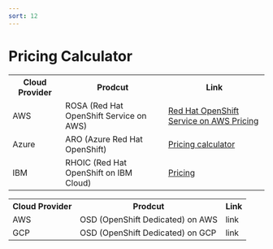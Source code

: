 ```yaml
---
sort: 12
---
```


# Pricing Calculator

<table>
  <tr><!--line 1 title-->
    <th> Cloud Provider </th> <th> Prodcut </th> <th> Link</th>
  </tr>

  <tr>
    <td><!--  Cloud Provider Name  -->
       AWS
    </td>
    <td><!-- Product -->
         ROSA (Red Hat OpenShift Service on AWS) 
    </td>
    <td><!--  Link -->
    <a href="https://aws.amazon.com/jp/rosa/pricing/" target="_blank" >Red Hat OpenShift Service on AWS Pricing</a>
    </td>
  </tr>
  
  <tr>
    <td><!--  Cloud Provider Name  -->
        Azure
    </td>
    <td><!-- Prodcut -->
      ARO (Azure Red Hat OpenShift) 
    </td>
    <td><!-- Link -->
         <a href="https://azure.microsoft.com/en-in/pricing/calculator/" target="_blank" >Pricing calculator</a>
    </td>
  </tr>
  
  
  <tr>
    <td> <!--  Cloud Provider Name  -->
       IBM
    </td>
    <td> <!-- Prodcut -->
      RHOIC (Red Hat OpenShift on IBM Cloud)
    </td>
    <td> <!-- Link -->
      <a href="https://www.ibm.com/cloud/openshift/pricing)" target="_blank" >Pricing</a>
    </td>
  </tr>

</table>


<table>
  <tr><!--line 1 title-->
    <th> Cloud Provider </th> <th> Prodcut </th> <th> Link</th>
  </tr>
  <tr>
    <td> <!--  Cloud Provider Name  -->
        AWS
    </td>
    <td> <!-- Prodcut -->
      OSD (OpenShift Dedicated) on AWS
    </td>
    <td> <!-- Link -->
       link
    </td>
  </tr>
  
   <tr>
    <td> <!--  Cloud Provider Name  -->
        GCP
    </td>
    <td> <!-- Prodcut -->
      OSD (OpenShift Dedicated) on GCP
    </td>
    <td> <!-- Link -->
       link
    </td>
  </tr>
  
</table>
